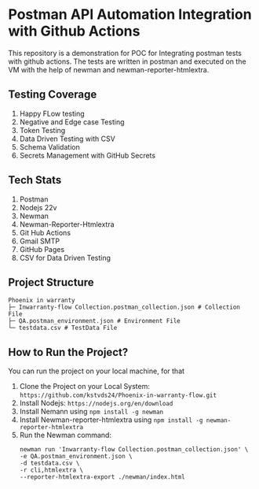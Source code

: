 # Postman API Automation Integration with Github Actions #

This repository is a demonstration for POC for Integrating postman tests with github actions. The tests are written in postman and executed on the VM with the help of newman and newman-reporter-htmlextra.



## Testing Coverage ##
1. Happy FLow testing
2. Negative and Edge case Testing
3. Token Testing
4. Data Driven Testing with CSV
5. Schema Validation
6. Secrets Management with GitHub Secrets

## Tech Stats ##
1. Postman
2. Nodejs 22v
3. Newman
4. Newman-Reporter-Htmlextra
5. Git Hub Actions
6. Gmail SMTP
7. GitHub Pages
8. CSV for Data Driven Testing






## Project Structure ##
```
Phoenix in warranty
├─ Inwarranty-flow Collection.postman_collection.json # Collection File
├─ QA.postman_environment.json # Environment File
└─ testdata.csv # TestData File

```

## How to Run the Project? ##
You can run the project on your local machine, for that
1. Clone the Project on your Local System: ``` https://github.com/kstvds24/Phoenix-in-warranty-flow.git ```
2. Install Nodejs: ``` https://nodejs.org/en/download ```
3. Install Nemann using ``` npm install -g newman ```
4. Install Newman-reporter-htmlextra using ``` npm install -g newman-reporter-htmlextra ```
5. Run the Newman command:
   ```
   newman run 'Inwarranty-flow Collection.postman_collection.json' \
   -e QA.postman_environment.json \
   -d testdata.csv \
   -r cli,htmlextra \
   --reporter-htmlextra-export ./newman/index.html
  ```